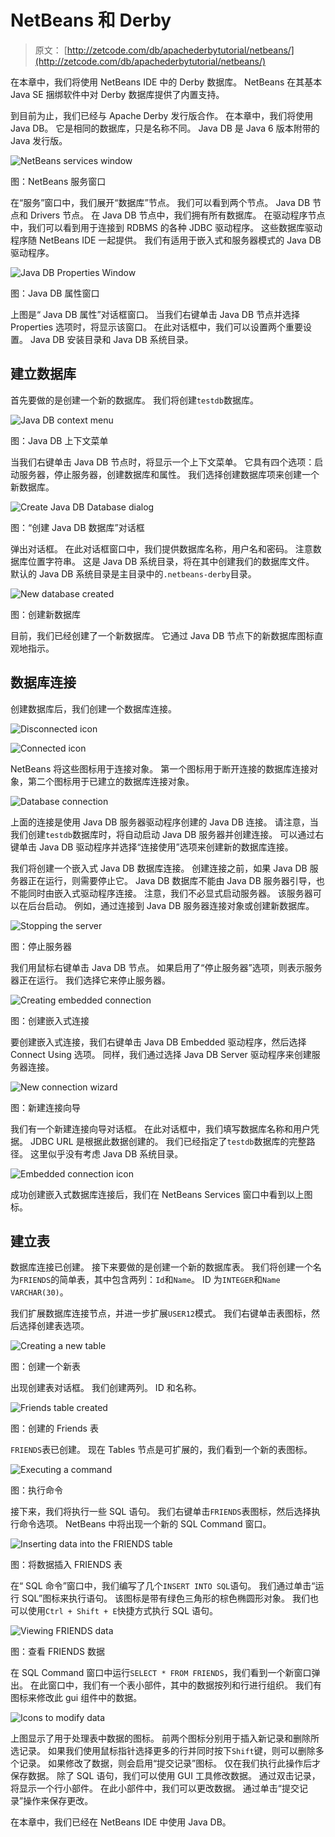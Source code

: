 # NetBeans 和 Derby

> 原文： [http://zetcode.com/db/apachederbytutorial/netbeans/](http://zetcode.com/db/apachederbytutorial/netbeans/)

在本章中，我们将使用 NetBeans IDE 中的 Derby 数据库。 NetBeans 在其基本 Java SE 捆绑软件中对 Derby 数据库提供了内置支持。

到目前为止，我们已经与 Apache Derby 发行版合作。 在本章中，我们将使用 Java DB。 它是相同的数据库，只是名称不同。 Java DB 是 Java 6 版本附带的 Java 发行版。

![NetBeans services window](img/2f424a3cfcc89c0fc15a94ab7537ee2b.jpg)

图：NetBeans 服务窗口

在“服务”窗口中，我们展开“数据库”节点。 我们可以看到两个节点。 Java DB 节点和 Drivers 节点。 在 Java DB 节点中，我们拥有所有数据库。 在驱动程序节点中，我们可以看到用于连接到 RDBMS 的各种 JDBC 驱动程序。 这些数据库驱动程序随 NetBeans IDE 一起提供。 我们有适用于嵌入式和服务器模式的 Java DB 驱动程序。

![Java DB Properties Window](img/389cc639d6a7dfa9475c659f0b428d4a.jpg)

图：Java DB 属性窗口

上图是“ Java DB 属性”对话框窗口。 当我们右键单击 Java DB 节点并选择 Properties 选项时，将显示该窗口。 在此对话框中，我们可以设置两个重要设置。 Java DB 安装目录和 Java DB 系统目录。

## 建立数据库

首先要做的是创建一个新的数据库。 我们将创建`testdb`数据库。

![Java DB context menu](img/48ecbde538c35745f9da548853ae98c5.jpg)

图：Java DB 上下文菜单

当我们右键单击 Java DB 节点时，将显示一个上下文菜单。 它具有四个选项：启动服务器，停止服务器，创建数据库和属性。 我们选择创建数据库项来创建一个新数据库。

![Create Java DB Database dialog](img/42279bdaade3235b5836dc2922fe5ce5.jpg)

图：“创建 Java DB 数据库”对话框

弹出对话框。 在此对话框窗口中，我们提供数据库名称，用户名和密码。 注意数据库位置字符串。 这是 Java DB 系统目录，将在其中创建我们的数据库文件。 默认的 Java DB 系统目录是主目录中的`.netbeans-derby`目录。

![New database created](img/b20d6d255c37b30616de61b35cce800a.jpg)

图：创建新数据库

目前，我们已经创建了一个新数据库。 它通过 Java DB 节点下的新数据库图标直观地指示。

## 数据库连接

创建数据库后，我们创建一个数据库连接。

![Disconnected icon](img/d0cb6221b6acb12bb83fc01b80b9ac17.jpg)

![Connected icon](img/20a7dc521894bb79446bc3086781b3ff.jpg)

NetBeans 将这些图标用于连接对象。 第一个图标用于断开连接的数据库连接对象，第二个图标用于已建立的数据库连接对象。

![Database connection](img/c8311c6301cdb7093a1bbf3391539098.jpg)

上面的连接是使用 Java DB 服务器驱动程序创建的 Java DB 连接。 请注意，当我们创建`testdb`数据库时，将自动启动 Java DB 服务器并创建连接。 可以通过右键单击 Java DB 驱动程序并选择“连接使用”选项来创建新的数据库连接。

我们将创建一个嵌入式 Java DB 数据库连接。 创建连接之前，如果 Java DB 服务器正在运行，则需要停止它。 Java DB 数据库不能由 Java DB 服务器引导，也不能同时由嵌入式驱动程序连接。 注意，我们不必显式启动服务器。 该服务器可以在后台启动。 例如，通过连接到 Java DB 服务器连接对象或创建新数据库。

![Stopping the server](img/1a29e95ff35496c0bd24fa2df062f6c8.jpg)

图：停止服务器

我们用鼠标右键单击 Java DB 节点。 如果启用了“停止服务器”选项，则表示服务器正在运行。 我们选择它来停止服务器。

![Creating embedded connection](img/4934e0f2bbc5e7314ccdd0f1dcad4bb4.jpg)

图：创建嵌入式连接

要创建嵌入式连接，我们右键单击 Java DB Embedded 驱动程序，然后选择 Connect Using 选项。 同样，我们通过选择 Java DB Server 驱动程序来创建服务器连接。

![New connection wizard](img/3f5afe484d00b461aadcae0360f0442b.jpg)

图：新建连接向导

我们有一个新建连接向导对话框。 在此对话框中，我们填写数据库名称和用户凭据。 JDBC URL 是根据此数据创建的。 我们已经指定了`testdb`数据库的完整路径。 这里似乎没有考虑 Java DB 系统目录。

![Embedded connection icon](img/9dd48412c6357ad24180ddde316422cb.jpg)

成功创建嵌入式数据库连接后，我们在 NetBeans Services 窗口中看到以上图标。

## 建立表

数据库连接已创建。 接下来要做的是创建一个新的数据库表。 我们将创建一个名为`FRIENDS`的简单表，其中包含两列：`Id`和`Name`。 ID 为`INTEGER`和`Name VARCHAR(30)`。

我们扩展数据库连接节点，并进一步扩展`USER12`模式。 我们右键单击表图标，然后选择创建表选项。

![Creating a new table](img/fc22b38c3da21832cab26a16d260f8dc.jpg)

图：创建一个新表

出现创建表对话框。 我们创建两列。 ID 和名称。

![Friends table created](img/213297bf1997c272cee2377a4276e986.jpg)

图：创建的 Friends 表

`FRIENDS`表已创建。 现在 Tables 节点是可扩展的，我们看到一个新的表图标。

![Executing a command](img/e7a760b5d9e1558284ae251c359b33ef.jpg)

图：执行命令

接下来，我们将执行一些 SQL 语句。 我们右键单击`FRIENDS`表图标，然后选择执行命令选项。 NetBeans 中将出现一个新的 SQL Command 窗口。

![Inserting data into the FRIENDS table](img/a4d511edea6da97b3b15cc378f0d2c97.jpg)

图：将数据插入 FRIENDS 表

在“ SQL 命令”窗口中，我们编写了几个`INSERT INTO SQL`语句。 我们通过单击“运行 SQL”图标来执行语句。 该图标是带有绿色三角形的棕色椭圆形对象。 我们也可以使用`Ctrl + Shift + E`快捷方式执行 SQL 语句。

![Viewing FRIENDS data](img/ea3832308d8bac6d4bc52f3969b04ab3.jpg)

图：查看 FRIENDS 数据

在 SQL Command 窗口中运行`SELECT * FROM FRIENDS`，我们看到一个新窗口弹出。 在此窗口中，我们有一个表小部件，其中的数据按列和行进行组织。 我们有图标来修改此 gui 组件中的数据。

![Icons to modify data](img/ef002c76e88c719757ef4c4e1b6d4fc7.jpg)

上图显示了用于处理表中数据的图标。 前两个图标分别用于插入新记录和删除所选记录。 如果我们使用鼠标指针选择更多的行并同时按下`Shift`键，则可以删除多个记录。 如果修改了数据，则会启用“提交记录”图标。 仅在我们执行此操作后才保存数据。 除了 SQL 语句，我们可以使用 GUI 工具修改数据。 通过双击记录，将显示一个行小部件。 在此小部件中，我们可以更改数据。 通过单击“提交记录”操作来保存更改。

在本章中，我们已经在 NetBeans IDE 中使用 Java DB。